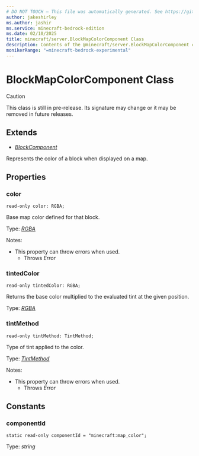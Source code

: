 ```yaml
---
# DO NOT TOUCH — This file was automatically generated. See https://github.com/mojang/minecraftapidocsgenerator to modify descriptions, examples, etc.
author: jakeshirley
ms.author: jashir
ms.service: minecraft-bedrock-edition
ms.date: 02/10/2025
title: minecraft/server.BlockMapColorComponent Class
description: Contents of the @minecraft/server.BlockMapColorComponent class.
monikerRange: "=minecraft-bedrock-experimental"
---
```

# BlockMapColorComponent Class

> [!CAUTION]
> This class is still in pre-release.  Its signature may change or it may be removed in future releases.

## Extends
- [*BlockComponent*](BlockComponent.md)

Represents the color of a block when displayed on a map.

## Properties

### **color**
`read-only color: RGBA;`

Base map color defined for that block.

Type: [*RGBA*](RGBA.md)

Notes:
  - This property can throw errors when used.
    - Throws *Error*

### **tintedColor**
`read-only tintedColor: RGBA;`

Returns the base color multiplied to the evaluated tint at the given position.

Type: [*RGBA*](RGBA.md)

### **tintMethod**
`read-only tintMethod: TintMethod;`

Type of tint applied to the color.

Type: [*TintMethod*](TintMethod.md)

Notes:
  - This property can throw errors when used.
    - Throws *Error*

## Constants

### **componentId**
`static read-only componentId = "minecraft:map_color";`

Type: *string*
